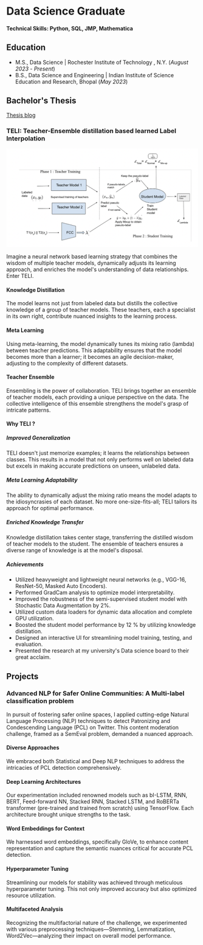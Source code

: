 # Data Science Graduate

#### Technical Skills: Python, SQL, JMP, Mathematica

## Education
					       		
- M.S., Data Science	| Rochester Institute of Technology , N.Y. (_August 2023_ - _Present_)	 			        		
- B.S., Data Science and Engineering  | Indian Institute of Science Education and Research, Bhopal (_May 2023_)

## Bachelor's Thesis

[Thesis blog](https://medium.com/@dubemanas10)

### TELI: Teacher-Ensemble distillation based learned Label Interpolation

![TELI methodology](/assets/img/TELI.jpeg)

Imagine a neural network based learning strategy that combines the wisdom of multiple teacher models, dynamically adjusts its learning approach, and enriches the model's understanding of data relationships. Enter TELI.

#### Knowledge Distillation
The model learns not just from labeled data but distills the collective knowledge of a group of teacher models. These teachers, each a specialist in its own right, contribute nuanced insights to the learning process.

#### Meta Learning 
Using meta-learning, the model dynamically tunes its mixing ratio (lambda) between teacher predictions. This adaptability ensures that the model becomes more than a learner; it becomes an agile decision-maker, adjusting to the complexity of different datasets.

#### Teacher Ensemble
Ensembling is the power of collaboration. TELI brings together an ensemble of teacher models, each providing a unique perspective on the data. The collective intelligence of this ensemble strengthens the model's grasp of intricate patterns.

#### Why TELI ?

##### Improved Generalization
TELI doesn't just memorize examples; it learns the relationships between classes. This results in a model that not only performs well on labeled data but excels in making accurate predictions on unseen, unlabeled data.

##### Meta Learning Adaptability 
The ability to dynamically adjust the mixing ratio means the model adapts to the idiosyncrasies of each dataset. No more one-size-fits-all; TELI tailors its approach for optimal performance.

##### Enriched Knowledge Transfer
Knowledge distillation takes center stage, transferring the distilled wisdom of teacher models to the student. The ensemble of teachers ensures a diverse range of knowledge is at the model's disposal.

##### Achievements 

- Utilized heavyweight and lightweight neural networks (e.g., VGG-16, ResNet-50, Masked Auto Encoders).
- Performed GradCam analysis to optimize model interpretability.
- Improved the robustness of the semi-supervised student model with Stochastic Data Augmentation by 2%.
- Utilized custom data loaders for dynamic data allocation and complete GPU utilization.
- Boosted the student model performance by 12 % by utilizing knowledge distillation.
- Designed an interactive UI for streamlining model training, testing, and evaluation.
- Presented the research at my university's Data science board to their great acclaim.

## Projects

### Advanced NLP for Safer Online Communities: A Multi-label classification problem

In pursuit of fostering safer online spaces, I applied cutting-edge Natural Language Processing (NLP) techniques to detect Patronizing and Condescending Language (PCL) on Twitter. This content moderation challenge, framed as a SemEval problem, demanded a nuanced approach.

#### Diverse Approaches
We embraced both Statistical and Deep NLP techniques to address the intricacies of PCL detection comprehensively.

#### Deep Learning Architectures 
Our experimentation included renowned models such as bI-LSTM, RNN, BERT, Feed-forward NN, Stacked RNN, Stacked LSTM, and RoBERTa transformer (pre-trained and trained from scratch) using TensorFlow. Each architecture brought unique strengths to the task.

#### Word Embeddings for Context 
We harnessed word embeddings, specifically GloVe, to enhance content representation and capture the semantic nuances critical for accurate PCL detection.

#### Hyperparameter Tuning
Streamlining our models for stability was achieved through meticulous hyperparameter tuning. This not only improved accuracy but also optimized resource utilization.

#### Multifaceted Analysis
Recognizing the multifactorial nature of the challenge, we experimented with various preprocessing techniques—Stemming, Lemmatization, Word2Vec—analyzing their impact on overall model performance.













